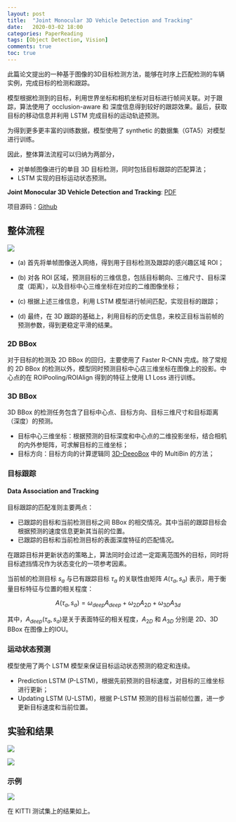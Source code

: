 ```yaml
---
layout: post
title:  "Joint Monocular 3D Vehicle Detection and Tracking"
date:   2020-03-02 18:00
categories: PaperReading 
tags: [Object Detection, Vision]
comments: true
toc: true
---
```


此篇论文提出的一种基于图像的3D目标检测方法，能够在时序上匹配检测的车辆实例，完成目标的检测和跟踪。

模型根据检测到的目标，利用世界坐标和相机坐标对目标进行帧间关联。对于跟踪，算法使用了 occlusion-aware 和 深度信息得到较好的跟踪效果。最后，获取目标的移动信息并利用 LSTM 完成目标的运动轨迹预测。

为得到更多更丰富的训练数据，模型使用了 synthetic 的数据集（GTA5）对模型进行训练。

因此，整体算法流程可以归纳为两部分，

* 对单帧图像进行的单目 3D 目标检测，同时包括目标跟踪的匹配算法；
* LSTM 实现的目标运动状态预测。



**Joint Monocular 3D Vehicle Detection and Tracking**: [PDF](https://arxiv.org/abs/1811.10742)

项目源码：[Github](https://github.com/ucbdrive/3d-vehicle-tracking)


## 整体流程

![](https://note.youdao.com/yws/public/resource/b448f97098a0c7699cad971aeb63da30/xmlnote/WEBRESOURCE317285be5348312f96b15fcf6b64448a/1009
)

* (a) 首先将单帧图像送入网络，得到用于目标检测及跟踪的感兴趣区域 ROI；

* (b) 对各 ROI 区域，预测目标的三维信息，包括目标朝向、三维尺寸、目标深度（距离），以及目标中心三维坐标在对应的二维图像坐标；

* (c) 根据上述三维信息，利用 LSTM 模型进行帧间匹配，实现目标的跟踪；

* (d) 最终，在 3D 跟踪的基础上，利用目标的历史信息，来校正目标当前帧的预测参数，得到更稳定平滑的结果。

 ### 2D BBox

对于目标的检测及 2D BBox 的回归，主要使用了 Faster R-CNN 完成。除了常规的 2D BBox 的检测以外，模型同时预测目标中心店三维坐标在图像上的投影。中心点的在 ROIPooling/ROIAlign 得到的特征上使用 L1 Loss 进行训练。

 ### 3D BBox

3D BBox 的检测任务包含了目标中心点、目标方向、目标三维尺寸和目标距离（深度）的预测。


* 目标中心三维坐标：根据预测的目标深度和中心点的二维投影坐标，结合相机的内外参矩阵，可求解目标的三维坐标；
* 目标方向：目标方向的计算逻辑同 [3D-DeeoBox](https://chencgln.github.io/chencgln.github.io/3DDeepBox/) 中的 MultiBin 的方法；

 ### 目标跟踪

 #### Data Association and Tracking

 目标跟踪的匹配准则主要两点：

 * 已跟踪的目标和当前检测目标之间 BBox 的相交情况。其中当前的跟踪目标会根据预测的速度信息更新其当前的位置。
 * 已跟踪的目标和当前检测目标的表面深度特征的匹配情况。

在跟踪目标并更新状态的策略上，算法同时会过滤一定距离范围外的目标，同时将目标遮挡情况作为状态变化的一项参考因素。


当前帧的检测目标 $s_{a}$ 与已有跟踪目标 $\tau_{a}$ 的关联性由矩阵 $A(\tau_{a}, s_{a})$ 表示，用于衡量目标特征与位置的相关程度：

<!-- $$A_{deep}(\tau_{a}, s_{a})=exp(-\left\|F_{\tau_{a}}, F_{s_{a}}\right\|)$$

$$A_{2D}(\tau_{a}, s_{a})=\frac{d_{\tau_{a}}\cap d_{s_{a}}}{d_{\tau_{a}}\cap d_{s_{a}}}$$

$$A_{3D}(\tau_{a}, s_{a})=\frac{M(X_{\tau_{a}})\cap M(X_{s_{a}})}{M(X_{\tau_{a}})\cap M(X_{s_{a}})}$$ -->



$$A(\tau_{a}, s_{a})=\omega_{deep}A_{deep}+\omega_{2D}A_{2D}+\omega_{3D}A_{3d}$$


其中，$A_{deep}(\tau_{a}, s_{a})$是关于表面特征的相关程度，$A_{2D}$ 和 $A_{3D}$ 分别是 2D、3D BBox 在图像上的IOU。

### 运动状态预测

模型使用了两个 LSTM 模型来保证目标运动状态预测的稳定和连续。

* Prediction LSTM (P-LSTM)，根据先前预测的目标速度，对目标的三维坐标进行更新；
* Updating LSTM (U-LSTM)，根据 P-LSTM 预测的目标当前帧位置，进一步更新目标速度和当前位置。


## 实验和结果

![](https://note.youdao.com/yws/public/resource/b448f97098a0c7699cad971aeb63da30/xmlnote/WEBRESOURCEc255caba77edc305564ad9c3eac97627/1021)

![](https://note.youdao.com/yws/public/resource/b448f97098a0c7699cad971aeb63da30/xmlnote/WEBRESOURCE2a24587175f87618e3947ce49f02c913/1023)

### 示例

![](https://note.youdao.com/yws/public/resource/b448f97098a0c7699cad971aeb63da30/xmlnote/WEBRESOURCEddd1cbc8b4425339c9e10e4023168cc8/1018)

在 KITTI 测试集上的结果如上。